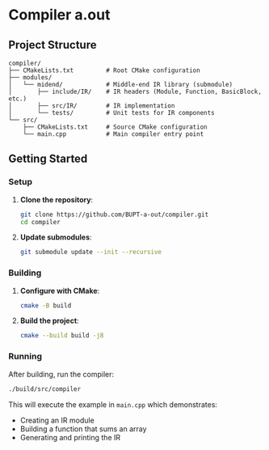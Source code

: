 # Compiler a.out


## Project Structure

```
compiler/
├── CMakeLists.txt         # Root CMake configuration
├── modules/
│   └── midend/            # Middle-end IR library (submodule)
│       ├── include/IR/    # IR headers (Module, Function, BasicBlock, etc.)
│       ├── src/IR/        # IR implementation
│       └── tests/         # Unit tests for IR components
└── src/
    ├── CMakeLists.txt     # Source CMake configuration
    └── main.cpp           # Main compiler entry point
```

## Getting Started

### Setup

1. **Clone the repository**:
   ```bash
   git clone https://github.com/BUPT-a-out/compiler.git
   cd compiler
   ```

2. **Update submodules**:
   ```bash
   git submodule update --init --recursive
   ```

### Building

1. **Configure with CMake**:
   ```bash
   cmake -B build
   ```

3. **Build the project**:
   ```bash
   cmake --build build -j8
   ```

### Running

After building, run the compiler:

```bash
./build/src/compiler
```

This will execute the example in `main.cpp` which demonstrates:
- Creating an IR module
- Building a function that sums an array
- Generating and printing the IR

